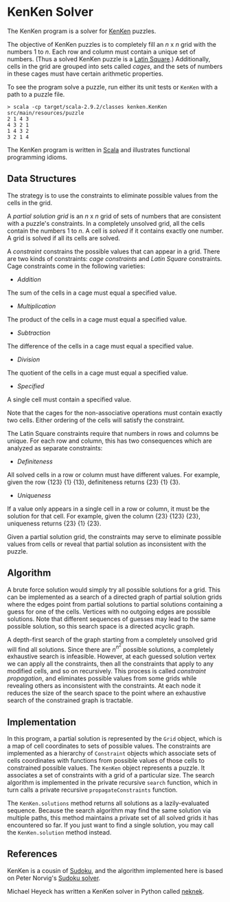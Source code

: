 KenKen Solver
=============

The KenKen program is a solver for [KenKen](http://www.kenken.com) puzzles.

The objective of KenKen puzzles is to completely fill an _n_ x _n_ grid with the numbers 1 to _n_.
Each row and column must contain a unique set of numbers.
(Thus a solved KenKen puzzle is a [Latin Square](http://en.wikipedia.org/wiki/Latin_square).)
Additionally, cells in the grid are grouped into sets called _cages_, and the sets of numbers in these cages must have certain arithmetic properties.

To see the program solve a puzzle, run either its unit tests or `KenKen` with a path to a puzzle file.

	> scala -cp target/scala-2.9.2/classes kenken.KenKen src/main/resources/puzzle
	2 1 4 3
	4 3 2 1
	1 4 3 2
	3 2 1 4

The KenKen program is written in [Scala](http://www.scala-lang.org) and illustrates functional programming idioms.

Data Structures
---------------

The strategy is to use the constraints to eliminate possible values from the cells in the grid.

A _partial solution grid_ is an _n_ x _n_ grid of sets of numbers that are consistent with a puzzle's constraints.
In a completely unsolved grid, all the cells contain the numbers 1 to _n_.
A cell is _solved_ if it contains exactly one number.
A grid is solved if all its cells are solved.

A _constraint_ constrains the possible values that can appear in a grid.
There are two kinds of constraints: _cage constraints_ and _Latin Square_ constraints.
Cage constraints come in the following varieties:

* _Addition_

 The sum of the cells in a cage must equal a specified value.
* _Multiplication_

 The product of the cells in a cage must equal a specified value.
* _Subtraction_

 The difference of the cells in a cage must equal a specified value.
* _Division_

 The quotient of the cells in a cage must equal a specified value.
* _Specified_

 A single cell must contain a specified value.

Note that the cages for the non-associative operations must contain exactly two cells.
Either ordering of the cells will satisfy the constraint.

The Latin Square constraints require that numbers in rows and columns be unique.
For each row and column, this has two consequences which are analyzed as separate constraints:

* _Definiteness_

 All solved cells in a row or column must have different values. For example, given the row {123} {1} {13}, definiteness returns {23} {1} {3}.

* _Uniqueness_

 If a value only appears in a single cell in a row or column, it must be the solution for that cell. For example, given the column {23} {123} {23}, uniqueness returns {23} {1} {23}.

Given a partial solution grid, the constraints may serve to eliminate possible values from cells or reveal that partial solution as inconsistent with the puzzle.

Algorithm
---------

A brute force solution would simply try all possible solutions for a grid.
This can be implemented as a search of a directed graph of partial solution grids where the edges point from partial solutions to partial solutions containing a guess for one of the cells.
Vertices with no outgoing edges are possible solutions.
Note that different sequences of guesses may lead to the same possible solution, so this search space is a directed acyclic graph.

A depth-first search of the graph starting from a completely unsolved grid will find all solutions.
Since there are _n_<sup>_n_<sup>2</sup></sup> possible solutions, a completely exhaustive search is infeasible.
However, at each guessed solution vertex we can apply all the constraints, then all the constraints that apply to any modified cells, and so on recursively.
This process is called _constraint propagation_, and eliminates possible values from some grids while revealing others as inconsistent with the constraints.
At each node it reduces the size of the search space to the point where an exhaustive search of the constrained graph is tractable.

Implementation
--------------

In this program, a partial solution is represented by the `Grid` object, which is a map of cell coordinates to sets of possible values.
The constraints are implemented as a hierarchy of `Constraint` objects which associate sets of cells coordinates with functions from possible values of those cells to constrained possible values.
The `KenKen` object represents a puzzle.
It associates a set of constraints with a grid of a particular size.
The search algorithm is implemented in the private recursive `search` function, which in turn calls a private recursive `propagateConstraints` function.

The `KenKen.solutions` method returns all solutions as a lazily-evaluated sequence.
Because the search algorithm may find the same solution via multiple paths, this method maintains a private set of all solved grids it has encountered so far.
If you just want to find a single solution, you may call the `KenKen.solution` method instead.

References
----------

KenKen is a cousin of [Sudoku](http://en.wikipedia.org/wiki/Sudoku), and the algorithm implemented here is based on Peter Norvig's [Sudoku solver](http://norvig.com/sudoku.html).

Michael Heyeck has written a KenKen solver in Python called [neknek](http://www.mlsite.net/neknek).
